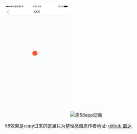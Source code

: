 
<img src="https://github.com/LinLeyang/wuba_sjt_loadingview/blob/master/sjf.gif" width=200 height=350 alt="商家通转场动画" />


<img src="http://upload-images.jianshu.io/upload_images/166866-6e4012c1949aaa7a.gif" width=200 height=350 alt="原58app动画"/>


58效果是copy过来的这里只为整理感谢原作者地址:
[github 直达](https://github.com/zzz40500/android-shapeLoadingView)
